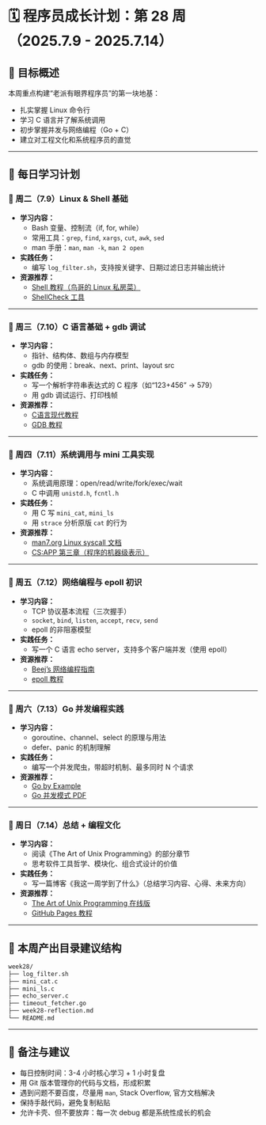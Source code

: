 # 🗓️ 程序员成长计划：第 28 周（2025.7.9 - 2025.7.14）

## 🎯 目标概述

本周重点构建“老派有眼界程序员”的第一块地基：

- 扎实掌握 Linux 命令行
- 学习 C 语言并了解系统调用
- 初步掌握并发与网络编程（Go + C）
- 建立对工程文化和系统程序员的直觉

---

## 🧱 每日学习计划

### 📅 周二（7.9）Linux & Shell 基础

- **学习内容：**
  - Bash 变量、控制流（if, for, while）
  - 常用工具：`grep`, `find`, `xargs`, `cut`, `awk`, `sed`
  - man 手册：`man`, `man -k`, `man 2 open`
- **实践任务：**
  - 编写 `log_filter.sh`，支持按关键字、日期过滤日志并输出统计
- **资源推荐：**
  - [Shell 教程（鸟哥的 Linux 私房菜）](https://linux.vbird.org/linux_basic/)
  - [ShellCheck 工具](https://www.shellcheck.net/)

---

### 📅 周三（7.10）C 语言基础 + gdb 调试

- **学习内容：**
  - 指针、结构体、数组与内存模型
  - gdb 的使用：break、next、print、layout src
- **实践任务：**
  - 写一个解析字符串表达式的 C 程序（如“123+456” -> 579）
  - 用 gdb 调试运行、打印栈帧
- **资源推荐：**
  - [C语言现代教程](https://www.learn-c.org/)
  - [GDB 教程](https://darkdust.net/files/GDB%20Cheat%20Sheet.pdf)

---

### 📅 周四（7.11）系统调用与 mini 工具实现

- **学习内容：**
  - 系统调用原理：open/read/write/fork/exec/wait
  - C 中调用 `unistd.h`, `fcntl.h`
- **实践任务：**
  - 用 C 写 `mini_cat`, `mini_ls`
  - 用 `strace` 分析原版 `cat` 的行为
- **资源推荐：**
  - [man7.org Linux syscall 文档](https://man7.org/linux/man-pages/index.html)
  - [CS](http://csapp.cs.cmu.edu/)[:APP](http://csapp.cs.cmu.edu/)[ 第三章（程序的机器级表示）](http://csapp.cs.cmu.edu/)

---

### 📅 周五（7.12）网络编程与 epoll 初识

- **学习内容：**
  - TCP 协议基本流程（三次握手）
  - `socket`, `bind`, `listen`, `accept`, `recv`, `send`
  - epoll 的非阻塞模型
- **实践任务：**
  - 写一个 C 语言 echo server，支持多个客户端并发（使用 epoll）
- **资源推荐：**
  - [Beej’s 网络编程指南](https://beej.us/guide/bgnet/)
  - [epoll 教程](https://man7.org/linux/man-pages/man7/epoll.7.html)

---

### 📅 周六（7.13）Go 并发编程实践

- **学习内容：**
  - goroutine、channel、select 的原理与用法
  - defer、panic 的机制理解
- **实践任务：**
  - 编写一个并发爬虫，带超时机制、最多同时 N 个请求
- **资源推荐：**
  - [Go by Example](https://gobyexample.com/)
  - [Go 并发模式 PDF](https://go.dev/talks/2012/concurrency.slide)

---

### 📅 周日（7.14）总结 + 编程文化

- **学习内容：**
  - 阅读《The Art of Unix Programming》的部分章节
  - 思考软件工具哲学、模块化、组合式设计的价值
- **实践任务：**
  - 写一篇博客《我这一周学到了什么》（总结学习内容、心得、未来方向）
- **资源推荐：**
  - [The Art of Unix Programming 在线版](http://catb.org/esr/writings/taoup/html/)
  - [GitHub Pages 教程](https://pages.github.com/)

---

## 📁 本周产出目录建议结构

```bash
week28/
├── log_filter.sh
├── mini_cat.c
├── mini_ls.c
├── echo_server.c
├── timeout_fetcher.go
├── week28-reflection.md
└── README.md
```

---

## 🚀 备注与建议

- 每日控制时间：3-4 小时核心学习 + 1 小时复盘
- 用 Git 版本管理你的代码与文档，形成积累
- 遇到问题不要百度，尽量用 `man`, Stack Overflow, 官方文档解决
- 保持手敲代码，避免复制粘贴
- 允许卡壳、但不要放弃：每一次 debug 都是系统性成长的机会

